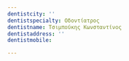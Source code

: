 ```yaml
---
dentistcity: ''
dentistspecialty: Οδοντίατρος
dentistname: Τσιμπούκης Κωνσταντίνος
dentistaddress: ''
dentistmobile: 

---
```

